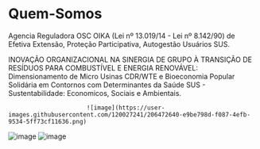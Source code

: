 # Quem-Somos
Agencia Reguladora OSC OIKA (Lei nº 13.019/14 - Lei nº 8.142/90) de Efetiva Extensão, Proteção Participativa, Autogestão Usuários SUS.

INOVAÇÃO ORGANIZACIONAL NA SINERGIA DE GRUPO À TRANSIÇÃO DE RESÍDUOS PARA COMBUSTÍVEL E ENERGIA RENOVÁVEL: Dimensionamento de Micro Usinas CDR/WTE e Bioeconomia Popular Solidária em Contornos com Determinantes da Saúde SUS - Sustentabilidade: Economicos, Sociais e Ambientais.

                          ![image](https://user-images.githubusercontent.com/120027241/206472640-e9be798d-f087-4efb-9534-5ff73cf11636.png)

![image](https://user-images.githubusercontent.com/120027241/206474017-b5ad8f72-9e65-49e8-a8c9-394a397ba459.png)
![image](https://user-images.githubusercontent.com/120027241/206484432-e2221bfa-f4f9-4150-8473-dbd8c20f3b9b.png)
